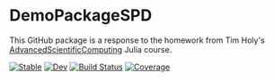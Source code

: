 # DemoPackageSPD

This GitHub package is a response to the homework from Tim Holy's [AdvancedScientificComputing](https://github.com/deszoeke/AdvancedScientificComputing/blob/main/homeworks/pkgs_git_github.md#practice-with-a-demo-package)
Julia course.

[![Stable](https://img.shields.io/badge/docs-stable-blue.svg)](https://deszoeke.github.io/DemoPackageSPD.jl/stable/)
[![Dev](https://img.shields.io/badge/docs-dev-blue.svg)](https://deszoeke.github.io/DemoPackageSPD.jl/dev/)
[![Build Status](https://github.com/deszoeke/DemoPackageSPD.jl/actions/workflows/CI.yml/badge.svg?branch=main)](https://github.com/deszoeke/DemoPackageSPD.jl/actions/workflows/CI.yml?query=branch%3Amain)
[![Coverage](https://codecov.io/gh/deszoeke/DemoPackageSPD.jl/branch/main/graph/badge.svg)](https://codecov.io/gh/deszoeke/DemoPackageSPD.jl)
